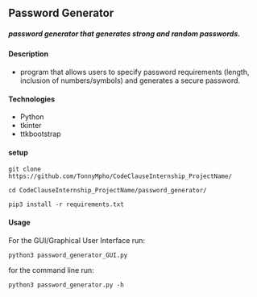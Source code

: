 ## Password Generator

##### password generator that generates strong and random passwords.

#### Description
- program that allows users to specify password requirements (length,
inclusion of numbers/symbols) and generates a secure password.
#### Technologies
- Python
- tkinter
- ttkbootstrap

#### setup
```
git clone  https://github.com/TonnyMpho/CodeClauseInternship_ProjectName/

cd CodeClauseInternship_ProjectName/password_generator/

pip3 install -r requirements.txt
```

#### Usage
For the GUI/Graphical User Interface run:
```
python3 password_generator_GUI.py
```

for the command line run:
```
python3 password_generator.py -h
```
